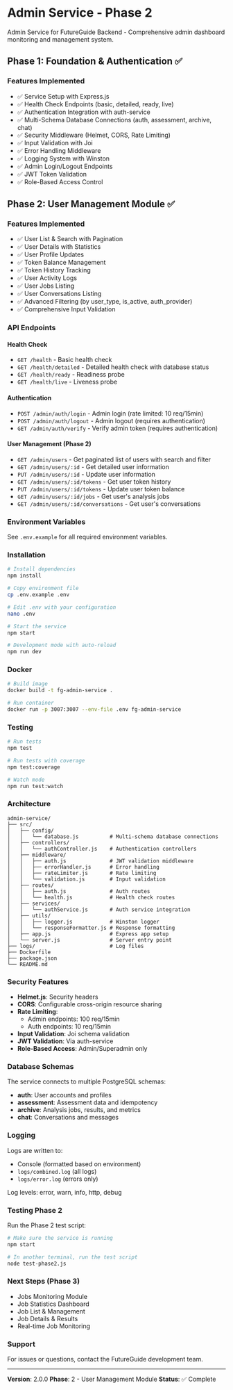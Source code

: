 # Admin Service - Phase 2

Admin Service for FutureGuide Backend - Comprehensive admin dashboard monitoring and management system.

## Phase 1: Foundation & Authentication ✅

### Features Implemented
- ✅ Service Setup with Express.js
- ✅ Health Check Endpoints (basic, detailed, ready, live)
- ✅ Authentication Integration with auth-service
- ✅ Multi-Schema Database Connections (auth, assessment, archive, chat)
- ✅ Security Middleware (Helmet, CORS, Rate Limiting)
- ✅ Input Validation with Joi
- ✅ Error Handling Middleware
- ✅ Logging System with Winston
- ✅ Admin Login/Logout Endpoints
- ✅ JWT Token Validation
- ✅ Role-Based Access Control

## Phase 2: User Management Module ✅

### Features Implemented
- ✅ User List & Search with Pagination
- ✅ User Details with Statistics
- ✅ User Profile Updates
- ✅ Token Balance Management
- ✅ Token History Tracking
- ✅ User Activity Logs
- ✅ User Jobs Listing
- ✅ User Conversations Listing
- ✅ Advanced Filtering (by user_type, is_active, auth_provider)
- ✅ Comprehensive Input Validation

### API Endpoints

#### Health Check
- `GET /health` - Basic health check
- `GET /health/detailed` - Detailed health check with database status
- `GET /health/ready` - Readiness probe
- `GET /health/live` - Liveness probe

#### Authentication
- `POST /admin/auth/login` - Admin login (rate limited: 10 req/15min)
- `POST /admin/auth/logout` - Admin logout (requires authentication)
- `GET /admin/auth/verify` - Verify admin token (requires authentication)

#### User Management (Phase 2)
- `GET /admin/users` - Get paginated list of users with search and filter
- `GET /admin/users/:id` - Get detailed user information
- `PUT /admin/users/:id` - Update user information
- `GET /admin/users/:id/tokens` - Get user token history
- `PUT /admin/users/:id/tokens` - Update user token balance
- `GET /admin/users/:id/jobs` - Get user's analysis jobs
- `GET /admin/users/:id/conversations` - Get user's conversations

### Environment Variables

See `.env.example` for all required environment variables.

### Installation

```bash
# Install dependencies
npm install

# Copy environment file
cp .env.example .env

# Edit .env with your configuration
nano .env

# Start the service
npm start

# Development mode with auto-reload
npm run dev
```

### Docker

```bash
# Build image
docker build -t fg-admin-service .

# Run container
docker run -p 3007:3007 --env-file .env fg-admin-service
```

### Testing

```bash
# Run tests
npm test

# Run tests with coverage
npm test:coverage

# Watch mode
npm run test:watch
```

### Architecture

```
admin-service/
├── src/
│   ├── config/
│   │   └── database.js          # Multi-schema database connections
│   ├── controllers/
│   │   └── authController.js    # Authentication controllers
│   ├── middleware/
│   │   ├── auth.js              # JWT validation middleware
│   │   ├── errorHandler.js      # Error handling
│   │   ├── rateLimiter.js       # Rate limiting
│   │   └── validation.js        # Input validation
│   ├── routes/
│   │   ├── auth.js              # Auth routes
│   │   └── health.js            # Health check routes
│   ├── services/
│   │   └── authService.js       # Auth service integration
│   ├── utils/
│   │   ├── logger.js            # Winston logger
│   │   └── responseFormatter.js # Response formatting
│   ├── app.js                   # Express app setup
│   └── server.js                # Server entry point
├── logs/                        # Log files
├── Dockerfile
├── package.json
└── README.md
```

### Security Features

- **Helmet.js**: Security headers
- **CORS**: Configurable cross-origin resource sharing
- **Rate Limiting**: 
  - Admin endpoints: 100 req/15min
  - Auth endpoints: 10 req/15min
- **Input Validation**: Joi schema validation
- **JWT Validation**: Via auth-service
- **Role-Based Access**: Admin/Superadmin only

### Database Schemas

The service connects to multiple PostgreSQL schemas:
- **auth**: User accounts and profiles
- **assessment**: Assessment data and idempotency
- **archive**: Analysis jobs, results, and metrics
- **chat**: Conversations and messages

### Logging

Logs are written to:
- Console (formatted based on environment)
- `logs/combined.log` (all logs)
- `logs/error.log` (errors only)

Log levels: error, warn, info, http, debug

### Testing Phase 2

Run the Phase 2 test script:

```bash
# Make sure the service is running
npm start

# In another terminal, run the test script
node test-phase2.js
```

### Next Steps (Phase 3)

- Jobs Monitoring Module
- Job Statistics Dashboard
- Job List & Management
- Job Details & Results
- Real-time Job Monitoring

### Support

For issues or questions, contact the FutureGuide development team.

---

**Version**: 2.0.0
**Phase**: 2 - User Management Module
**Status**: ✅ Complete

